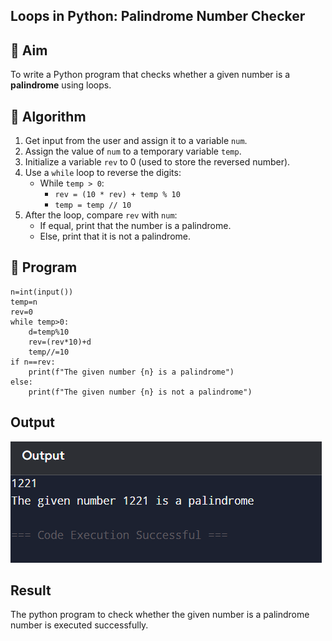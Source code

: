 ## Loops in Python: Palindrome Number Checker

## 🎯 Aim
To write a Python program that checks whether a given number is a **palindrome** using loops.

## 🧠 Algorithm
1. Get input from the user and assign it to a variable `num`.
2. Assign the value of `num` to a temporary variable `temp`.
3. Initialize a variable `rev` to 0 (used to store the reversed number).
4. Use a `while` loop to reverse the digits:
   - While `temp > 0`:
     - `rev = (10 * rev) + temp % 10`
     - `temp = temp // 10`
5. After the loop, compare `rev` with `num`:
   - If equal, print that the number is a palindrome.
   - Else, print that it is not a palindrome.

## 🧾 Program
```
n=int(input())
temp=n
rev=0
while temp>0:
    d=temp%10
    rev=(rev*10)+d
    temp//=10
if n==rev:
    print(f"The given number {n} is a palindrome")
else:
    print(f"The given number {n} is not a palindrome")
```
## Output
![alt text](image-4.png)
## Result
The python program to check whether the given number is a palindrome number is executed successfully.